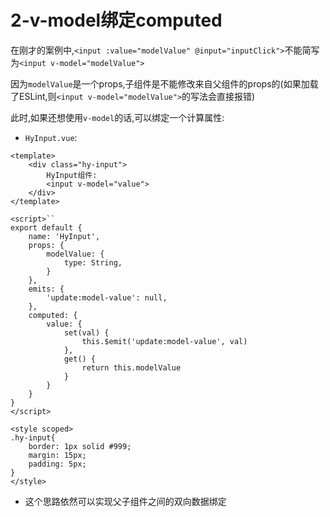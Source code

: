 # 2-v-model绑定computed

在刚才的案例中,`<input :value="modelValue" @input="inputClick">`不能简写为`<input v-model="modelValue">`

因为`modelValue`是一个props,子组件是不能修改来自父组件的props的(如果加载了ESLint,则`<input v-model="modelValue">`的写法会直接报错)

此时,如果还想使用`v-model`的话,可以绑定一个计算属性:

- `HyInput.vue`:

```vue
<template>
    <div class="hy-input">
        HyInput组件:
        <input v-model="value">
    </div>
</template>

<script>``
export default {
    name: 'HyInput',
    props: {
        modelValue: {
            type: String,
        }
    },
    emits: {
        'update:model-value': null,
    },
    computed: {
        value: {
            set(val) {
                this.$emit('update:model-value', val)
            },
            get() {
                return this.modelValue
            }
        }
    }
}
</script>

<style scoped>
.hy-input{
    border: 1px solid #999;
    margin: 15px;
    padding: 5px;
}
</style>
```

- 这个思路依然可以实现父子组件之间的双向数据绑定